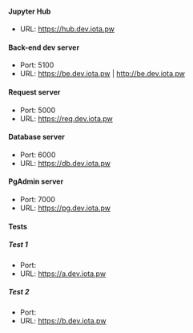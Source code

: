 #### Jupyter Hub
- URL: https://hub.dev.iota.pw

#### Back-end dev server
- Port: 5100
- URL: https://be.dev.iota.pw | http://be.dev.iota.pw

#### Request server
- Port: 5000
- URL: https://req.dev.iota.pw

#### Database server
- Port: 6000
- URL: https://db.dev.iota.pw

#### PgAdmin server
- Port: 7000
- URL: https://pg.dev.iota.pw

#### Tests
##### Test 1
- Port: 
- URL: https://a.dev.iota.pw
##### Test 2
- Port:
- URL: https://b.dev.iota.pw
